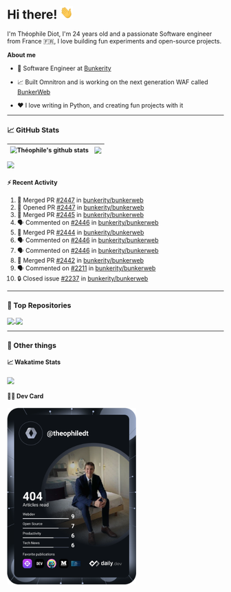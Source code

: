 # Hi there! <img src="./wave.gif" width="30px" height="30px" />

I'm Théophile Diot, I'm 24 years old and a passionate Software engineer from France 🇫🇷, I love building fun experiments and open-source projects.

**About me**

- 💼 Software Engineer at [Bunkerity](https://www.bunkerity.com/)

- 📈 Built Omnitron and is working on the next generation WAF called [BunkerWeb](https://www.bunkerweb.io)

- ❤️ I love writing in Python, and creating fun projects with it

---

### 📈 GitHub Stats

| <img align="center" src="https://github-readme-stats.vercel.app/api?username=TheophileDiot&show_icons=true&include_all_commits=true&theme=algolia&hide_border=true&rank_icon=github" alt="Théophile's github stats" /> | <img align="center" src="https://github-readme-stats.vercel.app/api/top-langs/?username=TheophileDiot&layout=compact&theme=algolia&hide_border=true" /> |
| ---------------------------------------------------------------------------------------------------------------------------------------------------------------------------------------------------------------------- | ------------------------------------------------------------------------------------------------------------------------------------------------------- |

![](https://github-readme-activity-graph.vercel.app/graph?username=TheophileDiot&theme=tokyo-night)

#### :zap: Recent Activity

<!--START_SECTION:activity-->
1. 🎉 Merged PR [#2447](https://github.com/bunkerity/bunkerweb/pull/2447) in [bunkerity/bunkerweb](https://github.com/bunkerity/bunkerweb)
2. 💪 Opened PR [#2447](https://github.com/bunkerity/bunkerweb/pull/2447) in [bunkerity/bunkerweb](https://github.com/bunkerity/bunkerweb)
3. 🎉 Merged PR [#2445](https://github.com/bunkerity/bunkerweb/pull/2445) in [bunkerity/bunkerweb](https://github.com/bunkerity/bunkerweb)
4. 🗣 Commented on [#2446](https://github.com/bunkerity/bunkerweb/pull/2446#issuecomment-3000565284) in [bunkerity/bunkerweb](https://github.com/bunkerity/bunkerweb)
5. 🎉 Merged PR [#2444](https://github.com/bunkerity/bunkerweb/pull/2444) in [bunkerity/bunkerweb](https://github.com/bunkerity/bunkerweb)
6. 🗣 Commented on [#2446](https://github.com/bunkerity/bunkerweb/pull/2446#issuecomment-3000547609) in [bunkerity/bunkerweb](https://github.com/bunkerity/bunkerweb)
7. 🗣 Commented on [#2446](https://github.com/bunkerity/bunkerweb/pull/2446#issuecomment-3000516637) in [bunkerity/bunkerweb](https://github.com/bunkerity/bunkerweb)
8. 🎉 Merged PR [#2442](https://github.com/bunkerity/bunkerweb/pull/2442) in [bunkerity/bunkerweb](https://github.com/bunkerity/bunkerweb)
9. 🗣 Commented on [#2211](https://github.com/bunkerity/bunkerweb/issues/2211#issuecomment-2999508588) in [bunkerity/bunkerweb](https://github.com/bunkerity/bunkerweb)
10. 🔒 Closed issue [#2237](https://github.com/bunkerity/bunkerweb/issues/2237) in [bunkerity/bunkerweb](https://github.com/bunkerity/bunkerweb)
<!--END_SECTION:activity-->

---

### 🔧 Top Repositories

<a href="https://github.com/bunkerity/bunkerweb">
  <img align="center" src="https://github-readme-stats.vercel.app/api/pin/?username=Bunkerity&repo=bunkerweb&theme=algolia" />
</a>
<a href="https://github.com/TheophileDiot/Omnitron">
  <img align="center" src="https://github-readme-stats.vercel.app/api/pin/?username=TheophileDiot&repo=Omnitron&theme=algolia" />
</a>

---

### 🎉 Other things

#### 📈 Wakatime Stats

<a href="https://wakatime.com/@theophile_bunkerity">
  <img align="center" src="https://github-readme-stats.vercel.app/api/wakatime?username=3aa5ce41-c253-43d9-8441-a721e446a45f&layout=compact&theme=algolia" />
</a>

#### 👨‍💻 Dev Card

<a href="https://app.daily.dev/TheophileDt">
  <img src="./devcard.svg" width="300" alt="Théophile Diot's Dev Card"/>
</a>
